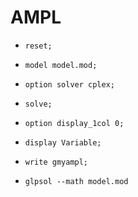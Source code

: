 # AMPL
- `reset;`
- `model model.mod;`
- `option solver cplex;`
- `solve;`
- `option display_1col 0;`
- `display Variable;`
- `write gmyampl;`

- `glpsol --math model.mod`

